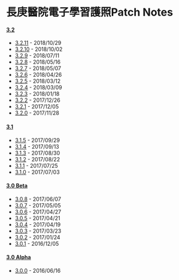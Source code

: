 # 長庚醫院電子學習護照Patch Notes
#### [3.2](https://github.com/kcwang-tw/cgmhlp-patch-note/blob/master/3-2.md)
- [3.2.11](https://github.com/kcwang-tw/cgmhlp-patch-note/blob/master/3-2.md#3211) - 2018/10/29
- [3.2.10](https://github.com/kcwang-tw/cgmhlp-patch-note/blob/master/3-2.md#3210) - 2018/10/02
- [3.2.9](https://github.com/kcwang-tw/cgmhlp-patch-note/blob/master/3-2.md#329) - 2018/07/11
- [3.2.8](https://github.com/kcwang-tw/cgmhlp-patch-note/blob/master/3-2.md#328) - 2018/05/16
- [3.2.7](https://github.com/kcwang-tw/cgmhlp-patch-note/blob/master/3-2.md#327) - 2018/05/07
- [3.2.6](https://github.com/kcwang-tw/cgmhlp-patch-note/blob/master/3-2.md#326) - 2018/04/26
- [3.2.5](https://github.com/kcwang-tw/cgmhlp-patch-note/blob/master/3-2.md#325) - 2018/03/12
- [3.2.4](https://github.com/kcwang-tw/cgmhlp-patch-note/blob/master/3-2.md#324) - 2018/03/09
- [3.2.3](https://github.com/kcwang-tw/cgmhlp-patch-note/blob/master/3-2.md#323) - 2018/01/18
- [3.2.2](https://github.com/kcwang-tw/cgmhlp-patch-note/blob/master/3-2.md#322) - 2017/12/26
- [3.2.1](https://github.com/kcwang-tw/cgmhlp-patch-note/blob/master/3-2.md#321) - 2017/12/05
- [3.2.0](https://github.com/kcwang-tw/cgmhlp-patch-note/blob/master/3-2.md#320) - 2017/11/28
#### [3.1](https://github.com/kcwang-tw/cgmhlp-patch-note/blob/master/3-1.md)
- [3.1.5](https://github.com/kcwang-tw/cgmhlp-patch-note/blob/master/3-1.md#315) - 2017/09/29
- [3.1.4](https://github.com/kcwang-tw/cgmhlp-patch-note/blob/master/3-1.md#314) - 2017/09/13
- [3.1.3](https://github.com/kcwang-tw/cgmhlp-patch-note/blob/master/3-1.md#313) - 2017/08/30
- [3.1.2](https://github.com/kcwang-tw/cgmhlp-patch-note/blob/master/3-1.md#312) - 2017/08/22
- [3.1.1](https://github.com/kcwang-tw/cgmhlp-patch-note/blob/master/3-1.md#311) - 2017/07/25
- [3.1.0](https://github.com/kcwang-tw/cgmhlp-patch-note/blob/master/3-1.md#310) - 2017/07/03
#### [3.0 Beta](https://github.com/kcwang-tw/cgmhlp-patch-note/blob/master/3-0-beta.md)
- [3.0.8](https://github.com/kcwang-tw/cgmhlp-patch-note/blob/master/3-0-beta.md#308) - 2017/06/07
- [3.0.7](https://github.com/kcwang-tw/cgmhlp-patch-note/blob/master/3-0-beta.md#307) - 2017/05/05
- [3.0.6](https://github.com/kcwang-tw/cgmhlp-patch-note/blob/master/3-0-beta.md#306) - 2017/04/27
- [3.0.5](https://github.com/kcwang-tw/cgmhlp-patch-note/blob/master/3-0-beta.md#305) - 2017/04/21
- [3.0.4](https://github.com/kcwang-tw/cgmhlp-patch-note/blob/master/3-0-beta.md#304) - 2017/04/19
- [3.0.3](https://github.com/kcwang-tw/cgmhlp-patch-note/blob/master/3-0-beta.md#303) - 2017/03/23
- [3.0.2](https://github.com/kcwang-tw/cgmhlp-patch-note/blob/master/3-0-beta.md#302) - 2017/01/24
- [3.0.1](https://github.com/kcwang-tw/cgmhlp-patch-note/blob/master/3-0-beta.md#301) - 2016/12/05
#### [3.0 Alpha](https://github.com/kcwang-tw/cgmhlp-patch-note/blob/master/3-0-alpha.md)
- [3.0.0](https://github.com/kcwang-tw/cgmhlp-patch-note/blob/master/3-0-alpha.md#300) - 2016/06/16

